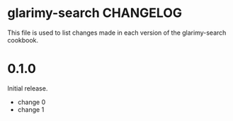 # glarimy-search CHANGELOG

This file is used to list changes made in each version of the glarimy-search cookbook.

# 0.1.0

Initial release.

- change 0
- change 1

